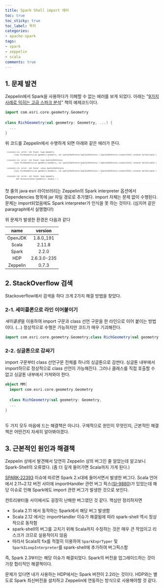 ```yaml
---
title: Spark Shell import 에러
toc: true
toc_sticky: true
toc_label: 목차
categories:
- apache-spark
tags:
- spark
- zeppelin
- scala
comments: true
---
```


## 1. 문제 발견
Zeppelin에서 Spark을 사용하다가 이해할 수 없는 에러를 보게 되었다.
아래는 "[9가지 사례로 익히는 고급 스파크 분석](https://github.com/sryza/aas/blob/master/ch08-geotime/src/main/scala/com/cloudera/datascience/geotime/RichGeometry.scala)" 책의 예제코드이다.


```scala
import com.esri.core.geometry.Geometry

class RichGeometry(val geometry: Geometry, ...) {
  ...
}
```


위 코드를 Zeppelin에서 수행하게 되면 아래와 같은 에러가 뜬다.

![zeppelin-error](https://raw.githubusercontent.com/dhkdn9192/dhkdn9192.github.io/master/assets/images/posts/2020/09/07/2020-09-07-zeppelin-error.png)


첫 줄의 java esri 라이브러리는 Zeppelin의 Spark interpreter 옵션에서 Dependencies 항목에 jar 파일 경로로 추가했다.
import 자체는 문제 없이 수행된다.
문제는 import되었음에도 Spark interpreter가 인식을 못 하는 것이다. (심지어 같은 paragraph에서 실행했다!)

위 문제가 발생한 환경은 다음과 같다

| name | version |
| :---: | :---: |
| OpenJDK  | 1.8.0_191 |
| Scala     | 2.11.8     |
| Spark     | 2.2.0     |
| HDP    | 2.6.3.0-235 |
| Zeppelin | 0.7.3 |

## 2. StackOverflow 검색

Stackoverflow에서 검색을 하다 크게 2가지 해결 방법을 찾았다.

### 2-1. 세미콜론으로 라인 이어붙이기
*세미콜론*을 이용하여 import 구문과 class 선언 구문을 한 라인으로 이어 붙이는 방법이다. (...)
정상적으로 수행은 가능하지만 코드가 매우 기괴해진다.

```scala
import com.esri.core.geometry.Geometry;class RichGeometry(val geometry: Geometry,...)
```


### 2-2. 싱글톤으로 감싸기

import 구문부터 class 선언구문 전체를 하나의 싱글톤으로 감싼다.
싱글톤 내부에서 import하므로 정상적으로 class 선언이 가능해진다.
그러나 클래스를 직접 호출할 수 없고 싱글톤 내부에서 가져와야 한다.

```scala
object MM{
  import com.esri.core.geometry.Geometry

  class RichGeometry(val geometry: Geometry,
  ...
}

```

<br>
두 가지 모두 마음에 드는 해결책은 아니다.
구체적으로 원인이 무엇인지, 근본적인 해결책은 어떤건지 자세히 알아봐야겠다.

## 3. 근본적인 원인과 해결책
Zeppelin 상에서 발견해서 당연히 Zeppelin 상의 버그인 줄 알았는데 알고보니 Spark-Shell의 오류였다.
(좀 더 깊게 들어가면 Scala까지 가게 된다.)

[SPARK-22393](https://issues.apache.org/jira/browse/SPARK-22393) 이슈에 따르면 Spark 2.x대에 들어서면서 발생한 버그다.
Scala 언어에서 2.11~2.12 버전 사이에 importHandler 관련 버그 픽스([SI-9880](https://github.com/scala/bug/issues/9881))가 있었는데 해당 이슈로 인해 Spark에도 import 관련 버그가 발생한 것으로 보인다.

컨트리뷰터들 사이에서도 굉장히 난해한 버그였던 것 같다. 핵심만 정리하자면

- Scala 2.11 에서 동작하는 Spark에서 해당 버그 발생함
- Scala 2.12 에서는 importHandler 이슈가 해결됨에 따라 spark-shell 역시 정상적으로 동작함
- spark-shell의 버그를 고치기 위해 Scala까지 수정하는 것은 매우 큰 작업이고 리스크가 크므로 실용적이지 않음
- 따라서 Scala의 fix를 적절히 이용하여 ```SparkExprTyper``` 및 ```SparkILoopInterpreter```를 spark-shell에 추가하여 버그픽스함

즉, Spark 2.3부터는 해당 이슈가 해결되었다.
Spark의 버전을 업그레이드하는 것이 가장 합리적인 해결책이다.

문제가 있다면 내가 사용하는 HDP에서는 Spark 버전이 2.2라는 것이다.
HDP와는 별도로 Spark 최신버전을 설치하고 Zeppelin에 연동하는 방식으로 사용해야할 것 같다.
